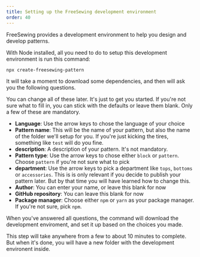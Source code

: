 ```yaml
---
title: Setting up the FreeSewing development environment
order: 40
---
```


FreeSewing provides a development environment to help you design and develop patterns.

With Node installed, all you need to do to setup this development environment is run this command:

```bash
npx create-freesewing-pattern
```

It will take a moment to download some dependencies, and then will ask you the following questions.

You can change all of these later. It's just to get you started.
If you're not sure what to fill in, you can stick with the defaults or leave them blank.
Only a few of these are mandatory.

- **Language**: Use the arrow keys to chose the language of your choice
- **Pattern name**: This will be the name of your pattern, but also the name of the folder we'll setup for you. If you're just kicking the tires, something like `test` will do you fine.
- **description**: A description of your pattern. It's not mandatory.
- **Pattern type**: Use the arrow keys to chose either `block` or `pattern`. Choose `pattern` if you're not sure what to pick
- **department**: Use the arrow keys to pick a department like `tops`, `bottoms` or `accessories`. This is is only relevant if you decide to publish your pattern later. But by that time you will have learned how to change this.
- **Author**: You can enter your name, or leave this blank for now
- **GitHub repository**: You can leave this blank for now
- **Package manager**: Choose either `npm` or `yarn` as your package manager. If you're not sure, pick `npm`.

When you've answered all questions, the command will download the development enviroment,
and set it up based on the choices you made.

This step will take anywhere from a few to about 10 minutes to complete.
But when it's done, you will have a new folder with the development environent inside.
